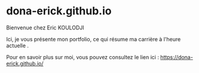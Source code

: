# dona-erick.github.io


Bienvenue chez Eric KOULODJI

Ici, je vous présente mon portfolio, ce qui résume ma carrière à l'heure actuelle .

Pour en savoir plus sur moi, vous pouvez consultez le lien ici : https://dona-erick.github.io/

